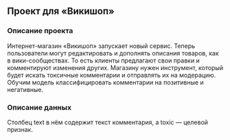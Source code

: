 ## Проект для «Викишоп»

### Описание проекта
Интернет-магазин «Викишоп» запускает новый сервис. 
Теперь пользователи могут редактировать и дополнять описания товаров, как в вики-сообществах. То есть клиенты предлагают свои правки и комментируют изменения других. Магазину нужен инструмент, который будет искать токсичные комментарии и отправлять их на модерацию.
Обучим модель классифицировать комментарии на позитивные и негативные.

### Описание данных
Столбец text в нём содержит текст комментария, а toxic — целевой признак.
